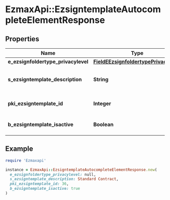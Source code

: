 # EzmaxApi::EzsigntemplateAutocompleteElementResponse

## Properties

| Name | Type | Description | Notes |
| ---- | ---- | ----------- | ----- |
| **e_ezsignfoldertype_privacylevel** | [**FieldEEzsignfoldertypePrivacylevel**](FieldEEzsignfoldertypePrivacylevel.md) |  |  |
| **s_ezsigntemplate_description** | **String** | The description of the Ezsigntemplate |  |
| **pki_ezsigntemplate_id** | **Integer** | The unique ID of the Ezsigntemplate |  |
| **b_ezsigntemplate_isactive** | **Boolean** | Whether the Ezsigntemplate is active or not |  |

## Example

```ruby
require 'Ezmaxapi'

instance = EzmaxApi::EzsigntemplateAutocompleteElementResponse.new(
  e_ezsignfoldertype_privacylevel: null,
  s_ezsigntemplate_description: Standard Contract,
  pki_ezsigntemplate_id: 36,
  b_ezsigntemplate_isactive: true
)
```

